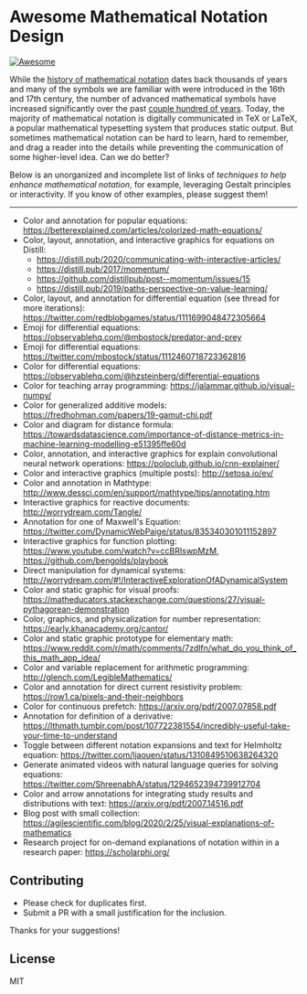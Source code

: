 # Awesome Mathematical Notation Design

[![Awesome](https://awesome.re/badge.svg)](https://awesome.re)

While the [history of mathematical notation](https://en.wikipedia.org/wiki/History_of_mathematical_notation) dates back thousands of years and many of the symbols we are familiar with were introduced in the 16th and 17th century, the number of advanced mathematical symbols have increased significantly over the past [couple hundred of years](https://en.wikipedia.org/wiki/History_of_mathematical_notation#Symbolic_stage).
Today, the majority of mathematical notation is digitally communicated in TeX or LaTeX, a popular mathematical typesetting system that produces static output.
But sometimes mathematical notation can be hard to learn, hard to remember, and drag a reader into the details while preventing the communication of some higher-level idea. Can we do better?

Below is an unorganized and incomplete list of links of *techniques to help enhance mathematical notation*, for example, leveraging Gestalt principles or interactivity. If you know of other examples, please suggest them!

***

* Color and annotation for popular equations: https://betterexplained.com/articles/colorized-math-equations/
* Color, layout, annotation, and interactive graphics for equations on Distill:
    * https://distill.pub/2020/communicating-with-interactive-articles/
    * https://distill.pub/2017/momentum/
    * https://github.com/distillpub/post--momentum/issues/15
    * https://distill.pub/2019/paths-perspective-on-value-learning/
* Color, layout, and annotation for differential equation (see thread for more iterations): https://twitter.com/redblobgames/status/1111699048472305664
* Emoji for differential equations: https://observablehq.com/@mbostock/predator-and-prey
* Emoji for differential equations: https://twitter.com/mbostock/status/1112460718723362816
* Color for differential equations: https://observablehq.com/@hzsteinberg/differential-equations
* Color for teaching array programming: https://jalammar.github.io/visual-numpy/
* Color for generalized additive models: https://fredhohman.com/papers/19-gamut-chi.pdf
* Color and diagram for distance formula: https://towardsdatascience.com/importance-of-distance-metrics-in-machine-learning-modelling-e51395ffe60d
* Color, annotation, and interactive graphics for explain convolutional neural network operations: https://poloclub.github.io/cnn-explainer/
* Color and interactive graphics (multiple posts): http://setosa.io/ev/
* Color and annotation in Mathtype: http://www.dessci.com/en/support/mathtype/tips/annotating.htm
* Interactive graphics for reactive documents: http://worrydream.com/Tangle/
* Annotation for one of Maxwell's Equation: https://twitter.com/DynamicWebPaige/status/835340301011152897
* Interactive graphics for function plotting: https://www.youtube.com/watch?v=ccBRIswpMzM, https://github.com/bengolds/playbook
* Direct manipulation for dynamical systems: http://worrydream.com/#!/InteractiveExplorationOfADynamicalSystem
* Color and static graphic for visual proofs: https://matheducators.stackexchange.com/questions/27/visual-pythagorean-demonstration
* Color, graphics, and physicalization for number representation: https://early.khanacademy.org/cantor/
* Color and static graphic prototype for elementary math: https://www.reddit.com/r/math/comments/7zdlfn/what_do_you_think_of_this_math_app_idea/
* Color and variable replacement for arithmetic programming: http://glench.com/LegibleMathematics/
* Color and annotation for direct current resistivity problem: https://row1.ca/pixels-and-their-neighbors
* Color for continuous prefetch: https://arxiv.org/pdf/2007.07858.pdf
* Annotation for definition of a derivative: https://lthmath.tumblr.com/post/107722381554/incredibly-useful-take-your-time-to-understand
* Toggle between different notation expansions and text for Helmholtz equation: https://twitter.com/ljaouen/status/1310849510638264320
* Generate animated videos with natural language queries for solving equations: https://twitter.com/ShreenabhA/status/1294652394739912704
* Color and arrow annotations for integrating study results and distributions with text: https://arxiv.org/pdf/2007.14516.pdf
* Blog post with small collection: https://agilescientific.com/blog/2020/2/25/visual-explanations-of-mathematics
* Research project for on-demand explanations of notation within in a research paper: https://scholarphi.org/


## Contributing
* Please check for duplicates first.
* Submit a PR with a small justification for the inclusion.

Thanks for your suggestions!


## License
MIT
